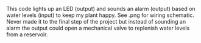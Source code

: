 This code lights up an LED (output) and sounds an alarm (output) based on water levels (input) to keep my plant happy. See .png for wiring schematic. Never made it to the final step of the project but instead of sounding an alarm the output could open a mechanical valve to replenish water levels from a reservoir.
